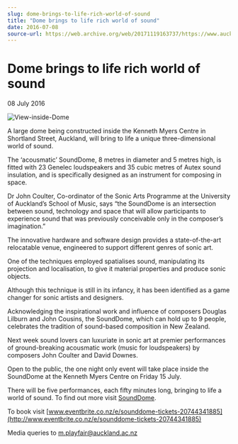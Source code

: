 ```yaml
---
slug: dome-brings-to-life-rich-world-of-sound
title: "Dome brings to life rich world of sound"
date: 2016-07-08
source-url: https://web.archive.org/web/20171119163737/https://www.auckland.ac.nz/en/about/news-events-and-notices/news/news-2016/07/dome-brings-to-life-rich-world-of-sound--.html
---
```

Dome brings to life rich world of sound
=======================================

08 July 2016

![View-inside-Dome](https://www.auckland.ac.nz/en/about/news-events-and-notices/news/news-2016/07/dome-brings-to-life-rich-world-of-sound--/_jcr_content/par/textimage/image.img.jpg/1468197034409.jpg "View-inside-Dome")

A large dome being constructed inside the Kenneth Myers Centre in Shortland Street, Auckland, will bring to life a unique three-dimensional world of sound.  
  
The ‘acousmatic’ SoundDome, 8 metres in diameter and 5 metres high, is fitted with 23 Genelec loudspeakers and 35 cubic metres of Autex sound insulation, and is specifically designed as an instrument for composing in space.

Dr John Coulter, Co-ordinator of the Sonic Arts Programme at the University of Auckland’s School of Music, says “the SoundDome is an intersection between sound, technology and space that will allow participants to experience sound that was previously conceivable only in the composer’s imagination.”  
  
The innovative hardware and software design provides a state-of-the-art relocatable venue, engineered to support different genres of sonic art.

One of the techniques employed spatialises sound, manipulating its projection and localisation, to give it material properties and produce sonic objects.

Although this technique is still in its infancy, it has been identified as a game changer for sonic artists and designers.

Acknowledging the inspirational work and influence of composers Douglas Lilburn and John Cousins, the SoundDome, which can hold up to 9 people, celebrates the tradition of sound-based composition in New Zealand.

Next week sound lovers can luxuriate in sonic art at premier performances of ground-breaking acousmatic work (music for loudspeakers) by composers John Coulter and David Downes.  
  
Open to the public, the one night only event will take place inside the SoundDome at the Kenneth Myers Centre on Friday 15 July.

There will be five performances, each fifty minutes long, bringing to life a world of sound. To find out more visit [SoundDome](http://goo.gl/6owPHx).  

To book visit [www.eventbrite.co.nz/e/sounddome-tickets-20744341885](http://www.eventbrite.co.nz/e/sounddome-tickets-20744341885)  
  
Media queries to [m.playfair@auckland.ac.nz](mailto:%20m.playfair@auckland.ac.nz)  
[](http://www.eventbrite.co.nz/e/sounddome-tickets-20744341885)